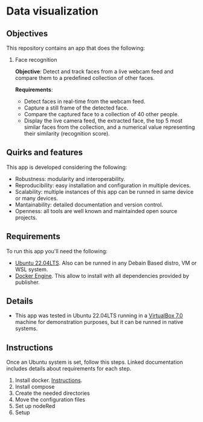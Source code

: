 # Data visualization

## Objectives

This repository contains an app that does the following:

1. Face recognition
    
    **Objective**: Detect and track faces from a live webcam feed and compare them to a predefined collection of other faces.

    **Requirements**:
    - Detect faces in real-time from the webcam feed.
    - Capture a still frame of the detected face.
    - Compare the captured face to a collection of 40 other people.
    - Display the live camera feed, the extracted face, the top 5 most similar faces from the collection, and a numerical value representing their similarity (recognition score).

## Quirks and features

This app is developed considering the following:
- Robustness: modularity and interoperability.
- Reproducibility: easy installation and configuration in multiple devices.
- Scalability: multiple instances of this app can be runned in same device or many devices.
- Mantainability: detailed documentation and version control.
- Openness: all tools are well known and maintainded open source projects.

## Requirements

To run this app you'll need the following:

- [Ubuntu 22.04LTS](https://ubuntu.com/download/desktop). Also can be runned in any Debain Based distro, VM or WSL system.
- [Docker Engine](https://docs.docker.com/engine/install/ubuntu/). This allow to install with all dependencies provided by publisher.

## Details

- This app was tested in Ubuntu 22.04LTS running in a [VirtualBox 7.0](https://www.virtualbox.org/) machine for demonstration purposes, but it can be runned in native systems. 

## Instructions

Once an Ubuntu system is set, follow this steps. Linked documentation includes details about requirements for each step.

1. Install docker. [Instructions](https://github.com/hugoescalpelo/data-visualization/blob/main/Docker/documentation.md).
2. Install compose
3. Create the needed directories
4. Move the configuration files
5. Set up nodeRed
6. Setup 


